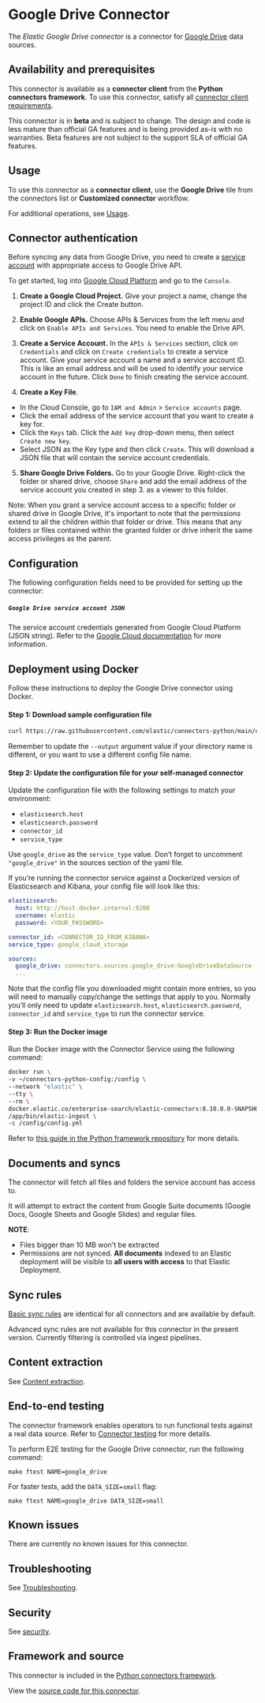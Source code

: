 # Google Drive Connector

The _Elastic Google Drive connector_ is a connector for [Google Drive](https://www.google.com/drive) data sources.

## Availability and prerequisites

This connector is available as a **connector client** from the **Python connectors framework**. To use this connector, satisfy all [connector client requirements](https://www.elastic.co/guide/en/enterprise-search/master/build-connector.html).

This connector is in **beta** and is subject to change. The design and code is less mature than official GA features and is being provided as-is with no warranties. Beta features are not subject to the support SLA of official GA features.

## Usage

To use this connector as a **connector client**, use the **Google Drive** tile from the connectors list or **Customized connector** workflow.

For additional operations, see [Usage](https://www.elastic.co/guide/en/enterprise-search/master/connectors-usage.html).

## Connector authentication

Before syncing any data from Google Drive, you need to create a [service account](https://cloud.google.com/iam/docs/service-account-overview) with appropriate access to Google Drive API.

To get started, log into [Google Cloud Platform](cloud.google.com) and go to the `Console`.

1. **Create a Google Cloud Project.** Give your project a name, change the project ID and click the Create button.

2. **Enable Google APIs.** Choose APIs & Services from the left menu and click on `Enable APIs and Services`. You need to enable the Drive API.

3. **Create a Service Account.** In the `APIs & Services` section, click on `Credentials` and click on `Create credentials` to create a service account. Give your service account a name and a service account ID. This is like an email address and will be used to identify your service account in the future. Click `Done` to finish creating the service account.

4. **Create a Key File**.
  - In the Cloud Console, go to `IAM and Admin` > `Service accounts` page.
  - Click the email address of the service account that you want to create a key for.
  - Click the `Keys` tab. Click the `Add key` drop-down menu, then select `Create new key`.
  - Select JSON as the Key type and then click `Create`. This will download a JSON file that will contain the service account credentials.

5. **Share Google Drive Folders.** Go to your Google Drive. Right-click the folder or shared drive, choose `Share` and add the email address of the service account you created in step 3. as a viewer to this folder.

  Note: When you grant a service account access to a specific folder or shared drive in Google Drive, it's important to note that the permissions extend to all the children within that folder or drive. This means that any folders or files contained within the granted folder or drive inherit the same access privileges as the parent.

## Configuration

The following configuration fields need to be provided for setting up the connector:
##### `Google Drive service account JSON`
The service account credentials generated from Google Cloud Platform (JSON string). Refer to the [Google Cloud documentation](https://developers.google.com/workspace/guides/create-credentials#create_credentials_for_a_service_account) for more information.

## Deployment using Docker

Follow these instructions to deploy the Google Drive connector using Docker.

#### Step 1: Download sample configuration file

```bash
curl https://raw.githubusercontent.com/elastic/connectors-python/main/config.yml --output ~/connectors-python-config/config.yml
```

Remember to update the `--output` argument value if your directory name is different, or you want to use a different config file name.

#### Step 2: Update the configuration file for your self-managed connector

Update the configuration file with the following settings to match your environment:

- `elasticsearch.host`
- `elasticsearch.password`
- `connector_id`
- `service_type`

Use `google_drive` as the `service_type` value. Don’t forget to uncomment `"google_drive"` in the sources section of the yaml file.

If you’re running the connector service against a Dockerized version of Elasticsearch and Kibana, your config file will look like this:

```yaml
elasticsearch:
  host: http://host.docker.internal:9200
  username: elastic
  password: <YOUR_PASSWORD>

connector_id: <CONNECTOR_ID_FROM_KIBANA>
service_type: google_cloud_storage

sources:
  google_drive: connectors.sources.google_drive:GoogleDriveDataSource
  ...
```

Note that the config file you downloaded might contain more entries, so you will need to manually copy/change the settings that apply to you. Normally you’ll only need to update `elasticsearch.host`, `elasticsearch.password`, `connector_id` and `service_type` to run the connector service.

#### Step 3: Run the Docker image

Run the Docker image with the Connector Service using the following command:

```bash
docker run \
-v ~/connectors-python-config:/config \
--network "elastic" \
--tty \
--rm \
docker.elastic.co/enterprise-search/elastic-connectors:8.10.0.0-SNAPSHOT \
/app/bin/elastic-ingest \
-c /config/config.yml
```

Refer to [this guide in the Python framework repository](https://github.com/elastic/connectors-python/blob/main/docs/DOCKER.md) for more details.


## Documents and syncs

The connector will fetch all files and folders the service account has access to.

It will attempt to extract the content from Google Suite documents (Google Docs, Google Sheets and Google Slides) and regular files.

**NOTE**:
- Files bigger than 10 MB won't be extracted
- Permissions are not synced. **All documents** indexed to an Elastic deployment will be visible to **all users with access** to that Elastic Deployment.

## Sync rules

[Basic sync rules](https://www.elastic.co/guide/en/enterprise-search/8.9/sync-rules.html#sync-rules-basic "Basic sync rules") are identical for all connectors and are available by default.

Advanced sync rules are not available for this connector in the present version. Currently filtering is controlled via ingest pipelines.

## Content extraction

See [Content extraction](https://www.elastic.co/guide/en/enterprise-search/master/connectors-content-extraction.html).

## End-to-end testing

The connector framework enables operators to run functional tests against a real data source. Refer to [Connector testing](https://www.elastic.co/guide/en/enterprise-search/master/build-connector.html#build-connector-testing) for more details.

To perform E2E testing for the Google Drive connector, run the following command:

```shell
make ftest NAME=google_drive
```
For faster tests, add the `DATA_SIZE=small` flag:

```shell
make ftest NAME=google_drive DATA_SIZE=small
```

## Known issues

There are currently no known issues for this connector.

## Troubleshooting

See [Troubleshooting](https://www.elastic.co/guide/en/enterprise-search/master/connectors-troubleshooting.html).

## Security

See [security](https://www.elastic.co/guide/en/enterprise-search/master/connectors-security.html).

## Framework and source

This connector is included in the [Python connectors framework](https://github.com/elastic/connectors-python/tree/main).

View the [source code for this connector](https://github.com/elastic/connectors-python/blob/main/connectors/sources/google_drive.py).
